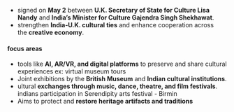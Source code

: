 -  signed on **May 2** between **U.K. Secretary of State for Culture Lisa Nandy** and **India’s Minister for Culture Gajendra Singh Shekhawat**.
- strengthen **India-U.K. cultural ties** and enhance cooperation across the **creative economy**.

#### focus areas
- tools like **AI, AR/VR, and digital platforms** to preserve and share cultural experiences ex: virtual museum tours
- Joint exhibitions by the **British Museum** and **Indian cultural institutions**.
- ultural **exchanges through music, dance, theatre, and film festivals**. indians participation in Serendipity arts festival - Birmin
- Aims to protect and **restore heritage artifacts and traditions**
 